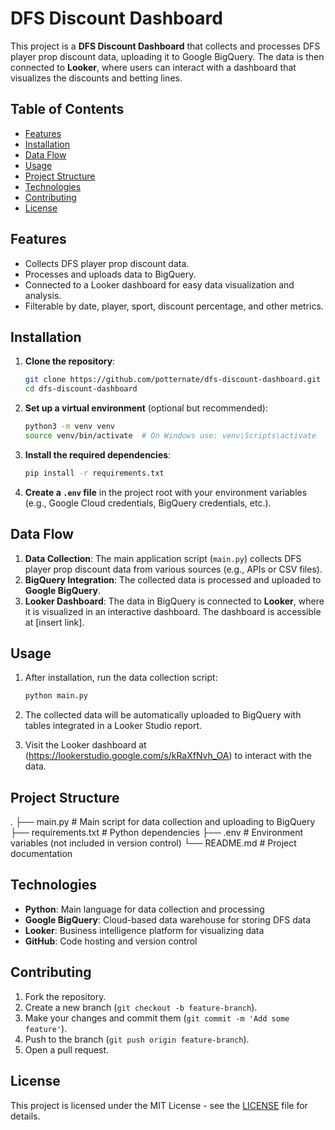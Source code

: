 # DFS Discount Dashboard

This project is a **DFS Discount Dashboard** that collects and processes DFS player prop discount data, uploading it to Google BigQuery. The data is then connected to **Looker**, where users can interact with a dashboard that visualizes the discounts and betting lines.

## Table of Contents
- [Features](#features)
- [Installation](#installation)
- [Data Flow](#data-flow)
- [Usage](#usage)
- [Project Structure](#project-structure)
- [Technologies](#technologies)
- [Contributing](#contributing)
- [License](#license)

## Features
- Collects DFS player prop discount data.
- Processes and uploads data to BigQuery.
- Connected to a Looker dashboard for easy data visualization and analysis.
- Filterable by date, player, sport, discount percentage, and other metrics.

## Installation

1. **Clone the repository**:
    ```bash
    git clone https://github.com/potternate/dfs-discount-dashboard.git
    cd dfs-discount-dashboard
    ```

2. **Set up a virtual environment** (optional but recommended):
    ```bash
    python3 -m venv venv
    source venv/bin/activate  # On Windows use: venv\Scripts\activate
    ```

3. **Install the required dependencies**:
    ```bash
    pip install -r requirements.txt
    ```

4. **Create a `.env` file** in the project root with your environment variables (e.g., Google Cloud credentials, BigQuery credentials, etc.).

## Data Flow

1. **Data Collection**: The main application script (`main.py`) collects DFS player prop discount data from various sources (e.g., APIs or CSV files).
2. **BigQuery Integration**: The collected data is processed and uploaded to **Google BigQuery**.
3. **Looker Dashboard**: The data in BigQuery is connected to **Looker**, where it is visualized in an interactive dashboard. The dashboard is accessible at [insert link].

## Usage

1. After installation, run the data collection script:
    ```bash
    python main.py
    ```

2. The collected data will be automatically uploaded to BigQuery with tables integrated in a Looker Studio report.

3. Visit the Looker dashboard at (https://lookerstudio.google.com/s/kRaXfNvh_OA) to interact with the data.

## Project Structure

.
├── main.py                  # Main script for data collection and uploading to BigQuery
├── requirements.txt          # Python dependencies
├── .env                      # Environment variables (not included in version control)
└── README.md                 # Project documentation

## Technologies

- **Python**: Main language for data collection and processing
- **Google BigQuery**: Cloud-based data warehouse for storing DFS data
- **Looker**: Business intelligence platform for visualizing data
- **GitHub**: Code hosting and version control

## Contributing

1. Fork the repository.
2. Create a new branch (`git checkout -b feature-branch`).
3. Make your changes and commit them (`git commit -m 'Add some feature'`).
4. Push to the branch (`git push origin feature-branch`).
5. Open a pull request.

## License

This project is licensed under the MIT License - see the [LICENSE](LICENSE) file for details.
